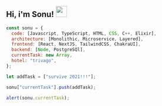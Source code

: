 ## Hi, i'm Sonu! <img src="https://media.giphy.com/media/iigp4VDyf5dCLRlGkm/giphy.gif" width="30">


```javascript
const sonu = {
  code: [Javascript, TypeScript, HTML, CSS, C++, Elixir],
  architecture: [Monolithic, Microservice, Layered],
  frontend: [React, NextJS, TailwindCSS, ChakraUI],
  backend: [Node, PostgreSQl],
  currentTask: new Array,
  hotel: "trivago",
};

let addTask = ["survive 2021!!!"];

sonu["currentTask"].push(addTask);

alert(sonu.currentTask);
```

